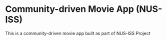 # Community-driven Movie App (NUS-ISS)
This is a community-driven movie app built as part of NUS-ISS Project
